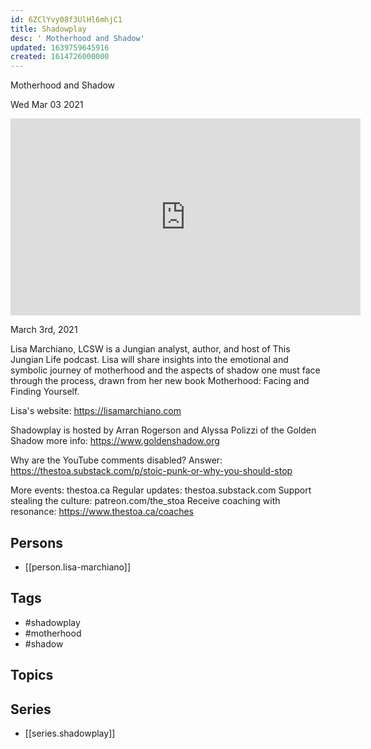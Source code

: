 ```yaml
---
id: 6ZClYvy08f3UlHl6mhjC1
title: Shadowplay
desc: ' Motherhood and Shadow'
updated: 1639759645916
created: 1614726000000
---
```



 Motherhood and Shadow

Wed Mar 03 2021

<iframe width="560" height="315" src="https://www.youtube.com/embed/0XJwahOJmjw" title="Shadowplay: Motherhood and Shadow w/ Lisa Marchiano" frameborder="0" allow="accelerometer; autoplay; clipboard-write; encrypted-media; gyroscope; picture-in-picture" allowfullscreen ></iframe>

March 3rd, 2021

Lisa Marchiano, LCSW is a Jungian analyst, author, and host of This Jungian Life podcast. Lisa will share insights into the emotional and symbolic journey of motherhood and the aspects of shadow one must face through the process, drawn from her new book Motherhood: Facing and Finding Yourself.

Lisa's website: https://lisamarchiano.com

Shadowplay is hosted by Arran Rogerson and Alyssa Polizzi of the Golden Shadow more info: https://www.goldenshadow.org

Why are the YouTube comments disabled? Answer: https://thestoa.substack.com/p/stoic-punk-or-why-you-should-stop

More events: thestoa.ca
Regular updates: thestoa.substack.com
Support stealing the culture: patreon.com/the_stoa
Receive coaching with resonance: https://www.thestoa.ca/coaches

## Persons

- [[person.lisa-marchiano]]

## Tags

- #shadowplay
- #motherhood
- #shadow

## Topics



## Series

- [[series.shadowplay]]


